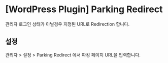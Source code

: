 # [WordPress Plugin] Parking Redirect
관리자 로그인 상태가 아닐경우 지정된 URL로 Redirection 합니다.

## 설정
관리자 > 설정 > Parking Redirect 에서 파킹 페이지 URL을 입력합니다.